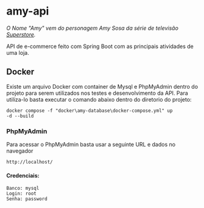 # amy-api

*O Nome "Amy" vem do personagem Amy Sosa da série de televisão [Superstore](https://pt.wikipedia.org/wiki/Superstore).*

API de e-commerce feito com Spring Boot com as principais atividades de uma loja. <br>

## Docker

Existe um arquivo Docker com container de Mysql e PhpMyAdmin dentro do projeto para serem utilizados nos testes e desenvolvimento da API. 
Para utiliza-lo basta executar o comando abaixo dentro do diretorio do projeto:

<code>docker compose -f "docker\amy-database\docker-compose.yml" up -d --build</code>

### PhpMyAdmin

Para acessar o PhpMyAdmin basta usar a seguinte URL e dados no navegador
```
http://localhost/
```

#### Credenciais:
```
Banco: mysql
Login: root
Senha: password
```
